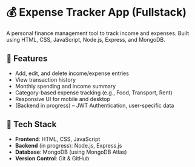 # 💰 Expense Tracker App (Fullstack)

A personal finance management tool to track income and expenses. Built using HTML, CSS, JavaScript, Node.js, Express, and MongoDB.

## 🔧 Features

- Add, edit, and delete income/expense entries
- View transaction history
- Monthly spending and income summary
- Category-based expense tracking (e.g., Food, Transport, Rent)
- Responsive UI for mobile and desktop
- (Backend in progress) – JWT Authentication, user-specific data


## 🔨 Tech Stack

- **Frontend**: HTML, CSS, JavaScript
- **Backend** (in progress): Node.js, Express.js
- **Database**: MongoDB (using MongoDB Atlas)
- **Version Control**: Git & GitHub


